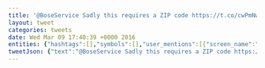 ```yaml
---
title: '@BoseService Sadly this requires a ZIP code https://t.co/cwPmNwxhNy'
layout: tweet
categories: tweets
date: Wed Mar 09 17:40:39 +0000 2016
entities: {"hashtags":[],"symbols":[],"user_mentions":[{"screen_name":"BoseService","name":"Bose Service","id":69060049,"id_str":"69060049","indices":[0,12]}],"urls":[{"url":"https://t.co/cwPmNwxhNy","expanded_url":"http://take.ms/Jm83G","display_url":"take.ms/Jm83G","indices":[44,67]}]}
tweetJson: {"text":"@BoseService Sadly this requires a ZIP code https://t.co/cwPmNwxhNy"}
---
```

